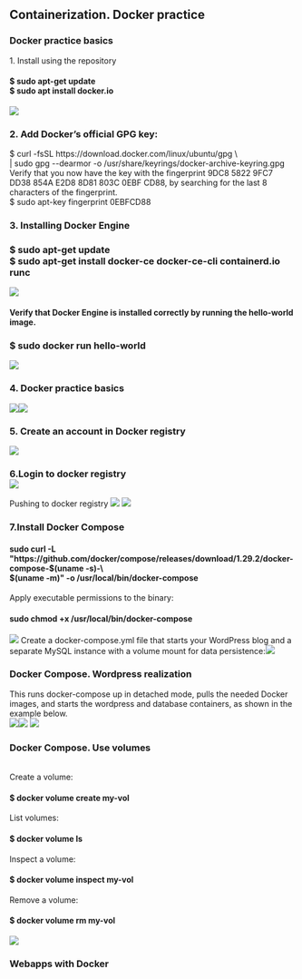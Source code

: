 <h2>Containerization. Docker practice</h2>
<head>
<h3>Docker practice basics</h3>
1. Install using the repository <h4>$ sudo apt-get update</br>$ sudo apt install docker.io</h4><img src="https://github.com/korotetskiy/img/blob/main/d1.png"><h3>2. Add Docker’s official GPG key:</br></h3>
$ curl -fsSL https://download.docker.com/linux/ubuntu/gpg \</br>
| sudo gpg --dearmor -o /usr/share/keyrings/docker-archive-keyring.gpg</br>
Verify that you now have the key with the fingerprint 9DC8 5822 9FC7 DD38 854A E2D8 8D81 803C 0EBF CD88, by searching for the last 8 characters of the fingerprint.</br>
$ sudo apt-key fingerprint 0EBFCD88</br>
<h3>3. Installing Docker Engine</br>
<h3>$ sudo apt-get update</br>
$ sudo apt-get install docker-ce docker-ce-cli containerd.io runc</h3><img src="https://github.com/korotetskiy/img/blob/main/d34.png">
<h4>Verify that Docker Engine is installed correctly by running the hello-world image.</h4><h3>$ sudo docker run hello-world</br></h3></h4><img src="https://github.com/korotetskiy/img/blob/main/d31.png">
<h3>4. Docker practice basics</h3><img src="https://github.com/korotetskiy/img/blob/main/d36.png"><img src="https://github.com/korotetskiy/img/blob/main/d37-1.png">
<h3>5. Create an account in Docker registry</h3><img src="https://github.com/korotetskiy/img/blob/main/d21.png">
<h3>6.Login to docker registry</br><img src="https://github.com/korotetskiy/img/blob/main/d33.png"></h3>

Pushing to docker registry
<img src="https://github.com/korotetskiy/img/blob/main/d4.png">
<img src="https://github.com/korotetskiy/img/blob/main/d41.png">
<h3>7.Install Docker Compose</h3>
<h4>sudo curl -L "https://github.com/docker/compose/releases/download/1.29.2/docker-compose-$(uname -s)-\</br>
$(uname -m)" -o /usr/local/bin/docker-compose</h4>
Apply executable permissions to the binary:
<h4>sudo chmod +x /usr/local/bin/docker-compose</h4><img src="https://github.com/korotetskiy/img/blob/main/d38.png">
Create a docker-compose.yml file that starts your WordPress blog and a separate MySQL instance with a volume mount for data persistence:<img src="https://github.com/korotetskiy/img/blob/main/d44.png">
<h3>Docker Compose. Wordpress realization</h3>
This runs docker-compose up in detached mode, pulls the needed Docker images, and starts the wordpress and database containers, as shown in the example below.</br><img src="https://github.com/korotetskiy/img/blob/main/n42.png"><img src="https://github.com/korotetskiy/img/blob/main/d43.png">
<img src="https://github.com/korotetskiy/img/blob/main/D49.png">
<h3>Docker Compose. Use volumes</h3></br>
Create a volume:</br>
<h4>$ docker volume create my-vol</h4>
List volumes:</br>
<h4>$ docker volume ls</h4>
Inspect a volume:</br>
<h4>$ docker volume inspect my-vol</h4>
Remove a volume:</br>
<h4>$ docker volume rm my-vol</h4>
<img src="https://github.com/korotetskiy/img/blob/main/d45.png"></br>
<h3>Webapps with Docker</h3>

